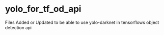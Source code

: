 # yolo_for_tf_od_api
Files Added or Updated to be able to use yolo-darknet in tensorflows object detection api
